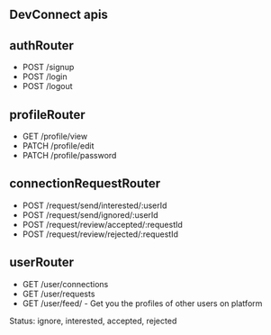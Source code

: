 ## DevConnect apis

## authRouter
- POST /signup
- POST /login
- POST /logout

## profileRouter
- GET /profile/view
- PATCH /profile/edit
- PATCH /profile/password


## connectionRequestRouter
- POST /request/send/interested/:userId
- POST /request/send/ignored/:userId
- POST /request/review/accepted/:requestId
- POST /request/review/rejected/:requestId

## userRouter
- GET /user/connections
- GET /user/requests
- GET /user/feed/ - Get you the profiles of other users on platform

Status: ignore, interested, accepted, rejected


